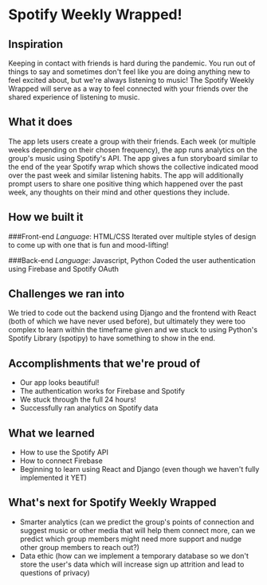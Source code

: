 # Spotify Weekly Wrapped!

## Inspiration
Keeping in contact with friends is hard during the pandemic. You run out of things to say and sometimes don't feel like you are doing anything new to feel excited about, but we're always listening to music! The Spotify Weekly Wrapped will serve as a way to feel connected with your friends over the shared experience of listening to music.

## What it does
The app lets users create a group with their friends. Each week (or multiple weeks depending on their chosen frequency), the app runs analytics on the group's music using Spotify's API. The app gives a fun storyboard similar to the end of the year Spotify wrap which shows the collective indicated mood over the past week and similar listening habits. The app will additionally prompt users to share one positive thing which happened over the past week, any thoughts on their mind and other questions they include.

## How we built it
###Front-end
_Language_: HTML/CSS
Iterated over multiple styles of design to come up with one that is fun and mood-lifting!

###Back-end
_Language_: Javascript, Python
Coded the user authentication using Firebase and Spotify OAuth

## Challenges we ran into
We tried to code out the backend using Django and the frontend with React (both of which we have never used before), but ultimately they were too complex to learn within the timeframe given and we stuck to using Python's Spotify Library (spotipy) to have something to show in the end.

## Accomplishments that we're proud of
- Our app looks beautiful!
- The authentication works for Firebase and Spotify
- We stuck through the full 24 hours!
- Successfully ran analytics on Spotify data

## What we learned
- How to use the Spotify API
- How to connect Firebase
- Beginning to learn using React and Django (even though we haven't fully implemented it YET)

## What's next for Spotify Weekly Wrapped
- Smarter analytics (can we predict the group's points of connection and suggest music or other media that will help them connect more, can we predict which group members might need more support and nudge other group members to reach out?)
- Data ethic (how can we implement a temporary database so we don't store the user's data which will increase sign up attrition and lead to questions of privacy)

